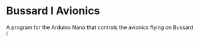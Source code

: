 # Bussard I Avionics
 A program for the Arduino Nano that controls the avionics flying on Bussard I
